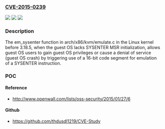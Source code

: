 ### [CVE-2015-0239](https://cve.mitre.org/cgi-bin/cvename.cgi?name=CVE-2015-0239)
![](https://img.shields.io/static/v1?label=Product&message=n%2Fa&color=blue)
![](https://img.shields.io/static/v1?label=Version&message=n%2Fa&color=blue)
![](https://img.shields.io/static/v1?label=Vulnerability&message=n%2Fa&color=brighgreen)

### Description

The em_sysenter function in arch/x86/kvm/emulate.c in the Linux kernel before 3.18.5, when the guest OS lacks SYSENTER MSR initialization, allows guest OS users to gain guest OS privileges or cause a denial of service (guest OS crash) by triggering use of a 16-bit code segment for emulation of a SYSENTER instruction.

### POC

#### Reference
- http://www.openwall.com/lists/oss-security/2015/01/27/6

#### Github
- https://github.com/thdusdl1219/CVE-Study

